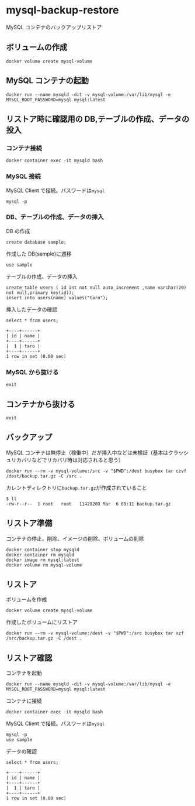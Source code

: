 # mysql-backup-restore

MySQL コンテナのバックアップリストア

## ボリュームの作成

```
docker volume create mysql-volume
```

## MySQL コンテナの起動

```
docker run --name mysqld -dit -v mysql-volume:/var/lib/mysql -e MYSQL_ROOT_PASSWORD=mysql mysql:latest
```

## リストア時に確認用の DB,テーブルの作成、データの投入

### コンテナ接続

```
docker container exec -it mysqld bash
```

### MySQL 接続

MySQL Client で接続。パスワードは`mysql`

```
mysql -p
```

### DB、テーブルの作成、データの挿入

DB の作成

```
create database sample;
```

作成した DB(sample)に遷移

```
use sample
```

テーブルの作成、データの挿入

```
create table users ( id int not null auto_increment ,name varchar(20) not null,primary key(id));
insert into users(name) values("taro");
```

挿入したデータの確認

```
select * from users;

+----+------+
| id | name |
+----+------+
|  1 | taro |
+----+------+
1 row in set (0.00 sec)
```

### MySQL から抜ける

```
exit
```

## コンテナから抜ける

```
exit
```

## バックアップ

MySQL コンテナは無停止（稼働中）だが挿入中などは未検証（基本はクラッシュリカバリなどでリカバリ時は対応されると思う）

```
docker run --rm -v mysql-volume:/src -v "$PWD":/dest busybox tar czvf /dest/backup.tar.gz -C /src .
```

カレントディレクトリに`backup.tar.gz`が作成されていること

```
$ ll
-rw-r--r--  1 root   root   11429209 Mar  6 09:11 backup.tar.gz
```

## リストア準備

コンテナの停止、削除、イメージの削除、ボリュームの削除

```
docker container stop mysqld
docker container rm mysqld
docker image rm mysql:latest
docker volume rm mysql-volume
```

## リストア

ボリュームを作成

```
docker volume create mysql-volume
```

作成したボリュームにリストア

```
docker run --rm -v mysql-volume:/dest -v "$PWD":/src busybox tar xzf /src/backup.tar.gz -C /dest .
```

## リストア確認

コンテナを起動

```
docker run --name mysqld -dit -v mysql-volume:/var/lib/mysql -e MYSQL_ROOT_PASSWORD=mysql mysql:latest
```

コンテナに接続

```
docker container exec -it mysqld bash
```

MySQL Client で接続。パスワードは`mysql`

```
mysql -p
use sample
```

データの確認

```
select * from users;

+----+------+
| id | name |
+----+------+
|  1 | taro |
+----+------+
1 row in set (0.00 sec)
```
